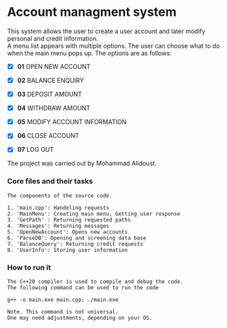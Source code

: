 # Account managment system

This system allows the user to create a user account 
and later modify personal and credit information.  
A menu list appears with multiple options. The user 
can choose what to do when the main menu pops up. 
The options are as follows:
- [x]  **01** OPEN NEW ACCOUNT
- [x]  **02** BALANCE ENQUIRY
- [x]  **03** DEPOSIT AMOUNT
- [x]  **04** WITHDRAW AMOUNT 
- [x]  **05** MODIFY ACCOUNT INFORMATION
- [x]  **06** CLOSE ACCOUNT
- [x]  **07** LOG OUT



The project was carried out by Mohammad Alidoust.


### Core files and their tasks
```buildoutcfg
The components of the source code. 

1. 'main.cpp': Handeling requests
2. 'MainMenu': Creating main menu, Getting user response
3. 'GetPath' : Returning requested paths
4. 'Messages': Returning messages
5. 'OpenNewAccount': Opens new accounts
6. 'ParseDB': Opening and screening data base
7. 'BalanceQuery': Returning credit requests
8. 'UserInfo': Storing user information
```
### How to run it
```c++20
The C++20 compiler is used to compile and debug the code.
The following command can be used to run the code
 
g++ -o main.exe main.cpp; ./main.exe

Note. This command is not universal.
One may need adjustments, depending on your OS.

```